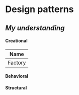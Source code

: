 # Design patterns

## _My understanding_

#### Creational

| Name                          |
| ----------------------------- |
| [Factory](behavioral/factory) |

#### Behavioral

#### Structural
